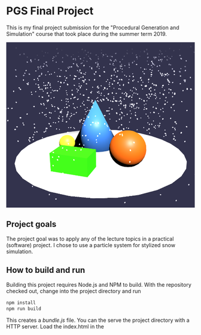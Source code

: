 # PGS Final Project

This is my final project submission for the "Procedural Generation and Simulation" course that took place during the summer term 2019.

![representative screenshot showing a snow scene](screenshot.png)

## Project goals

The project goal was to apply any of the lecture topics in a practical (software) project. I chose to use a particle system for stylized snow simulation.

## How to build and run

Building this project requires Node.js and NPM to build. With the repository checked out, change into the project directory and run

```.sh
npm install
npm run build
```

This creates a _bundle.js_ file. You can the serve the project directory with a HTTP server. Load the index.html in the
